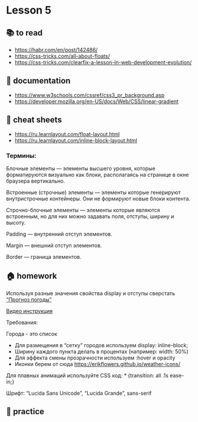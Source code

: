 
# Lesson 5

<!-- ## :computer: to do -->

## :books: to read
* https://habr.com/en/post/142486/
* https://css-tricks.com/all-about-floats/
* https://css-tricks.com/clearfix-a-lesson-in-web-development-evolution/

## :notebook: documentation
* https://www.w3schools.com/cssref/css3_pr_background.asp
* https://developer.mozilla.org/en-US/docs/Web/CSS/linear-gradient

## :pushpin: cheat sheets
* https://ru.learnlayout.com/float-layout.html
* https://ru.learnlayout.com/inline-block-layout.html


<!-- ## :octocat: advanced -->

### Термины:

Блочные элементы — элементы высшего уровня, которые форматируются визуально как блоки, располагаясь на странице в окне браузера вертикально.

Встроенные (строчные) элементы — элементы которые генерируют внутристрочные контейнеры. Они не формируют новые блоки контента.

Строчно-блочные элементы — элементы которые являются встроенным, но для них можно задавать поля, отступы, ширину и высоту.

Padding — внутренний отступ элементов.

Margin — внешний отступ элементов.

Border — граница элементов.

## :house: homework

Используя разные значения свойства display и отступы сверстать [“Прогноз погоды”](./hm.png)

[Видео инструкция](https://www.youtube.com/watch?v=g9O7boOJzq4 )

Требования:

Города - это список
* Для размещения в “сетку” городов используем display: inline-block;
* Ширину каждого пункта делать в процентах (например: width: 50%)
* Для эффекта смены прозрачности используем :hover и opacity
* Иконки берем от сюда https://erikflowers.github.io/weather-icons/ 

Для плавных анимаций используйте CSS код: * {transition: all .1s ease-in;}

Шрифт: “Lucida Sans Unicode”, “Lucida Grande”, sans-serif


## :muscle: practice

  
<!-- ## :nerd_face: in addition
